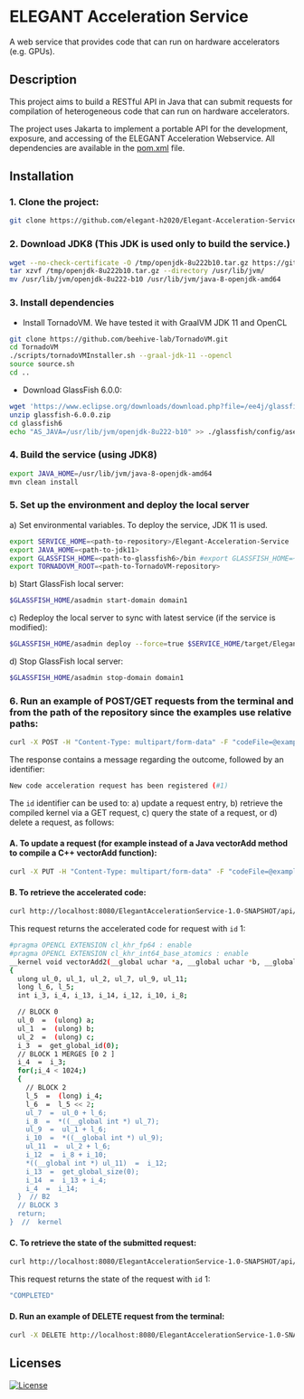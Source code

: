 # ELEGANT Acceleration Service

A web service that provides code that can run on hardware accelerators (e.g. GPUs).

## Description

This project aims to build a RESTful API in Java that can submit requests for compilation of heterogeneous code that can
run on hardware accelerators.

The project uses Jakarta to implement a portable API for the development, exposure, and accessing of the ELEGANT
Acceleration Webservice. All dependencies are available in the [pom.xml](pom.xml) file.

## Installation

### 1. Clone the project:

```bash 
git clone https://github.com/elegant-h2020/Elegant-Acceleration-Service.git
```

### 2. Download JDK8 (This JDK is used only to build the service.)

```bash
wget --no-check-certificate -O /tmp/openjdk-8u222b10.tar.gz https://github.com/AdoptOpenJDK/openjdk8-upstream-binaries/releases/download/jdk8u222-b10/OpenJDK8U-jdk_x64_linux_8u222b10.tar.gz
tar xzvf /tmp/openjdk-8u222b10.tar.gz --directory /usr/lib/jvm/
mv /usr/lib/jvm/openjdk-8u222-b10 /usr/lib/jvm/java-8-openjdk-amd64
```

### 3. Install dependencies

- Install TornadoVM. We have tested it with GraalVM JDK 11 and OpenCL
```bash
git clone https://github.com/beehive-lab/TornadoVM.git
cd TornadoVM
./scripts/tornadoVMInstaller.sh --graal-jdk-11 --opencl
source source.sh
cd ..
```

- Download GlassFish 6.0.0:

```bash
wget 'https://www.eclipse.org/downloads/download.php?file=/ee4j/glassfish/glassfish-6.0.0.zip' -O glassfish-6.0.0.zip
unzip glassfish-6.0.0.zip
cd glassfish6
echo "AS_JAVA=/usr/lib/jvm/openjdk-8u222-b10" >> ./glassfish/config/asenv.conf
```

### 4. Build the service (using JDK8)

```bash
export JAVA_HOME=/usr/lib/jvm/java-8-openjdk-amd64
mvn clean install
```


### 5. Set up the environment and deploy the local server

a) Set environmental variables. To deploy the service, JDK 11 is used.
```bash
export SERVICE_HOME=<path-to-repository>/Elegant-Acceleration-Service
export JAVA_HOME=<path-to-jdk11>
export GLASSFISH_HOME=<path-to-glassfish6>/bin #export GLASSFISH_HOME=~/glassfish6/glassfish/bin
export TORNADOVM_ROOT=<path-to-TornadoVM-repository>
```

b) Start GlassFish local server:

```bash
$GLASSFISH_HOME/asadmin start-domain domain1
```

c) Redeploy the local server to sync with latest service (if the service is modified):
```bash
$GLASSFISH_HOME/asadmin deploy --force=true $SERVICE_HOME/target/ElegantAccelerationService-1.0-SNAPSHOT.war
```

d) Stop GlassFish local server:

```bash
$GLASSFISH_HOME/asadmin stop-domain domain1
```

### 6. Run an example of POST/GET requests from the terminal and from the path of the repository since the examples use relative paths:

```bash
curl -X POST -H "Content-Type: multipart/form-data" -F "codeFile=@examples/inputFiles/vectorAdd.java" -F "jsonFile=@examples/inputFiles/deviceInfoJava.json" http://localhost:8080/ElegantAccelerationService-1.0-SNAPSHOT/api/acceleration/submit
```

The response contains a message regarding the outcome, followed by an identifier:
```bash
New code acceleration request has been registered (#1)
```

The `id` identifier can be used to: a) update a request entry, b) retrieve the compiled kernel via a GET request, c) query the state of a
request, or d) delete a request, as follows:

#### A. To update a request (for example instead of a Java vectorAdd method to compile a C++ vectorAdd function):

```bash
curl -X PUT -H "Content-Type: multipart/form-data" -F "codeFile=@examples/inputFiles/vectorAdd2.java" -F "jsonFile=@examples/inputFiles/deviceInfoJava2.json" http://localhost:8080/ElegantAccelerationService-1.0-SNAPSHOT/api/acceleration/1/resubmit
```

#### B. To retrieve the accelerated code:

```bash
curl http://localhost:8080/ElegantAccelerationService-1.0-SNAPSHOT/api/acceleration/1/retrieve
```

This request returns the accelerated code for request with `id` 1:

```bash
#pragma OPENCL EXTENSION cl_khr_fp64 : enable  
#pragma OPENCL EXTENSION cl_khr_int64_base_atomics : enable  
__kernel void vectorAdd2(__global uchar *a, __global uchar *b, __global uchar *c)
{
  ulong ul_0, ul_1, ul_2, ul_7, ul_9, ul_11; 
  long l_6, l_5; 
  int i_3, i_4, i_13, i_14, i_12, i_10, i_8; 

  // BLOCK 0
  ul_0  =  (ulong) a;
  ul_1  =  (ulong) b;
  ul_2  =  (ulong) c;
  i_3  =  get_global_id(0);
  // BLOCK 1 MERGES [0 2 ]
  i_4  =  i_3;
  for(;i_4 < 1024;)
  {
    // BLOCK 2
    l_5  =  (long) i_4;
    l_6  =  l_5 << 2;
    ul_7  =  ul_0 + l_6;
    i_8  =  *((__global int *) ul_7);
    ul_9  =  ul_1 + l_6;
    i_10  =  *((__global int *) ul_9);
    ul_11  =  ul_2 + l_6;
    i_12  =  i_8 + i_10;
    *((__global int *) ul_11)  =  i_12;
    i_13  =  get_global_size(0);
    i_14  =  i_13 + i_4;
    i_4  =  i_14;
  }  // B2
  // BLOCK 3
  return;
}  //  kernel
```

#### C. To retrieve the state of the submitted request:

```bash
curl http://localhost:8080/ElegantAccelerationService-1.0-SNAPSHOT/api/acceleration/1/state
```

This request returns the state of the request with `id` 1:

```bash
"COMPLETED"
```

#### D. Run an example of DELETE request from the terminal:

```bash
curl -X DELETE http://localhost:8080/ElegantAccelerationService-1.0-SNAPSHOT/api/acceleration/1/
```

## Licenses

[![License](https://img.shields.io/badge/License-Apache%202.0-red.svg)]([https://github.com/beehive-lab/TornadoVM/blob/master/LICENSE_APACHE2](https://github.com/stratika/elegant-acceleration-service/blob/main/LICENSE.txt))
